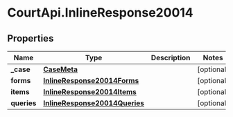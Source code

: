 # CourtApi.InlineResponse20014

## Properties
Name | Type | Description | Notes
------------ | ------------- | ------------- | -------------
**_case** | [**CaseMeta**](CaseMeta.md) |  | [optional] 
**forms** | [**InlineResponse20014Forms**](InlineResponse20014Forms.md) |  | [optional] 
**items** | [**InlineResponse20014Items**](InlineResponse20014Items.md) |  | [optional] 
**queries** | [**InlineResponse20014Queries**](InlineResponse20014Queries.md) |  | [optional] 


